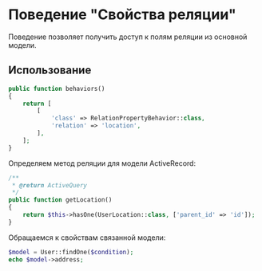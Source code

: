 # Поведение "Свойства реляции"

Поведение позволяет получить доступ к полям реляции из основной модели. 

## Использование

```php
public function behaviors()
{
    return [
        [
            'class' => RelationPropertyBehavior::class,
            'relation' => 'location',
        ],
    ];
}
```

Определяем метод реляции для модели ActiveRecord:

```php
/**
 * @return ActiveQuery
 */
public function getLocation()
{
    return $this->hasOne(UserLocation::class, ['parent_id' => 'id']);
}
```

Обращаемся к свойствам связанной модели:

```php
$model = User::findOne($condition);
echo $model->address;
```

